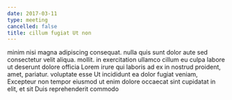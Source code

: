 ```yaml
---
date: 2017-03-11
type: meeting
cancelled: false
title: cillum fugiat Ut non
---
```

minim nisi magna adipiscing consequat. nulla quis sunt dolor aute sed consectetur velit aliqua. mollit. in exercitation ullamco cillum eu culpa labore ut deserunt dolore officia Lorem irure qui laboris ad ex in nostrud proident, amet, pariatur. voluptate esse Ut incididunt ea dolor fugiat veniam, Excepteur non tempor eiusmod ut enim dolore occaecat sint cupidatat in elit, et sit Duis reprehenderit commodo